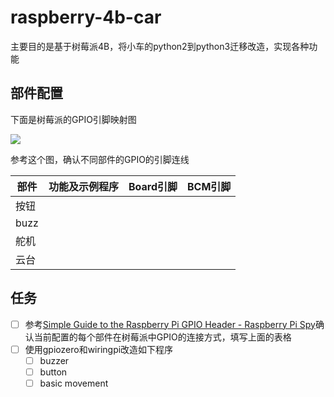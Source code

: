 # raspberry-4b-car

主要目的是基于树莓派4B，将小车的python2到python3迁移改造，实现各种功能

## 部件配置

下面是树莓派的GPIO引脚映射图

![](https://image-1258996033.cos.ap-shanghai.myqcloud.com/68747470733a2f2f7777772e72617370626572727970692d7370792e636f2e756b2f77702d636f6e74656e742f75706c6f6164732f323031322f30362f7261737062657272795f70695f335f6d6f64656c5f625f706c75735f6770696f2d3130323478313032342e6a7067?imageSlim)

参考这个图，确认不同部件的GPIO的引脚连线

| 部件 | 功能及示例程序 | Board引脚 | BCM引脚 |
| ---- | -------------- | --------- | ------- |
| 按钮 |                |           |         |
| buzz |                |           |         |
| 舵机 |                |           |         |
| 云台 |                |           |         |

## 任务

- [ ] 参考[Simple Guide to the Raspberry Pi GPIO Header - Raspberry Pi Spy](https://www.raspberrypi-spy.co.uk/2012/06/simple-guide-to-the-rpi-gpio-header-and-pins/)确认当前配置的每个部件在树莓派中GPIO的连接方式，填写上面的表格
- [ ] 使用gpiozero和wiringpi改造如下程序
  - [ ] buzzer
  - [ ] button
  - [ ] basic movement

